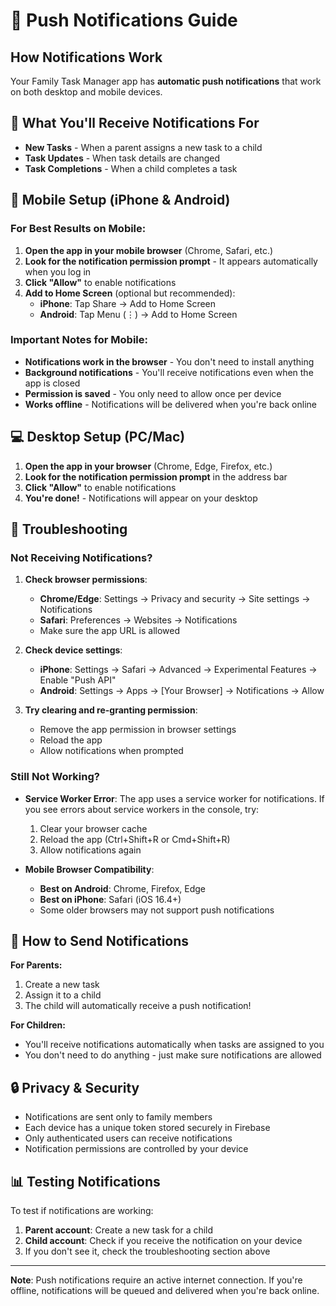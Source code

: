 # 📱 Push Notifications Guide

## How Notifications Work

Your Family Task Manager app has **automatic push notifications** that work on both desktop and mobile devices.

## 🔔 What You'll Receive Notifications For

- **New Tasks** - When a parent assigns a new task to a child
- **Task Updates** - When task details are changed
- **Task Completions** - When a child completes a task

## 📱 Mobile Setup (iPhone & Android)

### For Best Results on Mobile:

1. **Open the app in your mobile browser** (Chrome, Safari, etc.)
2. **Look for the notification permission prompt** - It appears automatically when you log in
3. **Click "Allow"** to enable notifications
4. **Add to Home Screen** (optional but recommended):
   - **iPhone**: Tap Share → Add to Home Screen
   - **Android**: Tap Menu (⋮) → Add to Home Screen

### Important Notes for Mobile:

- **Notifications work in the browser** - You don't need to install anything
- **Background notifications** - You'll receive notifications even when the app is closed
- **Permission is saved** - You only need to allow once per device
- **Works offline** - Notifications will be delivered when you're back online

## 💻 Desktop Setup (PC/Mac)

1. **Open the app in your browser** (Chrome, Edge, Firefox, etc.)
2. **Look for the notification permission prompt** in the address bar
3. **Click "Allow"** to enable notifications
4. **You're done!** - Notifications will appear on your desktop

## 🔧 Troubleshooting

### Not Receiving Notifications?

1. **Check browser permissions**:
   - **Chrome/Edge**: Settings → Privacy and security → Site settings → Notifications
   - **Safari**: Preferences → Websites → Notifications
   - Make sure the app URL is allowed

2. **Check device settings**:
   - **iPhone**: Settings → Safari → Advanced → Experimental Features → Enable "Push API"
   - **Android**: Settings → Apps → [Your Browser] → Notifications → Allow

3. **Try clearing and re-granting permission**:
   - Remove the app permission in browser settings
   - Reload the app
   - Allow notifications when prompted

### Still Not Working?

- **Service Worker Error**: The app uses a service worker for notifications. If you see errors about service workers in the console, try:
  1. Clear your browser cache
  2. Reload the app (Ctrl+Shift+R or Cmd+Shift+R)
  3. Allow notifications again

- **Mobile Browser Compatibility**:
  - **Best on Android**: Chrome, Firefox, Edge
  - **Best on iPhone**: Safari (iOS 16.4+)
  - Some older browsers may not support push notifications

## 🎯 How to Send Notifications

**For Parents:**
1. Create a new task
2. Assign it to a child
3. The child will automatically receive a push notification!

**For Children:**
- You'll receive notifications automatically when tasks are assigned to you
- You don't need to do anything - just make sure notifications are allowed

## 🔒 Privacy & Security

- Notifications are sent only to family members
- Each device has a unique token stored securely in Firebase
- Only authenticated users can receive notifications
- Notification permissions are controlled by your device

## 📊 Testing Notifications

To test if notifications are working:
1. **Parent account**: Create a new task for a child
2. **Child account**: Check if you receive the notification on your device
3. If you don't see it, check the troubleshooting section above

---

**Note**: Push notifications require an active internet connection. If you're offline, notifications will be queued and delivered when you're back online.

